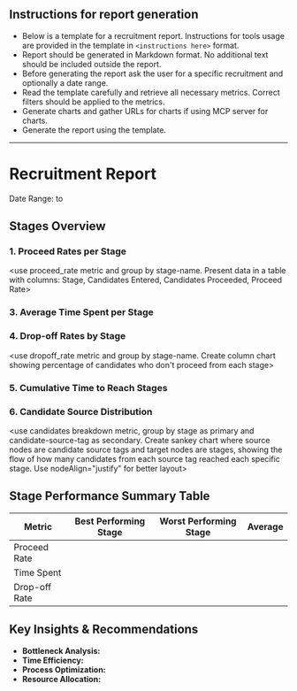 ## Instructions for report generation
- Below is a template for a recruitment report. Instructions for tools usage are provided in the template in `<instructions here>` format.
- Report should be generated in Markdown format. No additional text should be included outside the report.
- Before generating the report ask the user for a specific recruitment and optionally a date range.
- Read the template carefully and retrieve all necessary metrics. Correct filters should be applied to the metrics.
- Generate charts and gather URLs for charts if using MCP server for charts.
- Generate the report using the template.

---

# <job title> Recruitment Report
Date Range: <start date> to <end date>

## Stages Overview

### 1. Proceed Rates per Stage
<use proceed_rate metric and group by stage-name. Present data in a table with columns: Stage, Candidates Entered, Candidates Proceeded, Proceed Rate>

### 3. Average Time Spent per Stage
<use time_spent_in_stage metric and group by stage-name. Present data in bar chart with stages on x-axis and days on y-axis>

### 4. Drop-off Rates by Stage
<use dropoff_rate metric and group by stage-name. Create column chart showing percentage of candidates who don't proceed from each stage>

### 5. Cumulative Time to Reach Stages
<use time_to_reach_stage metric and group by stage-name. Create line chart showing how long it takes from start to reach each stage>

### 6. Candidate Source Distribution
<use candidates breakdown metric, group by stage as primary and candidate-source-tag as secondary. Create sankey chart where source nodes are candidate source tags and target nodes are stages, showing the flow of how many candidates from each source tag reached each specific stage. Use nodeAlign="justify" for better layout>

## Stage Performance Summary Table
| Metric | Best Performing Stage | Worst Performing Stage | Average |
|--------|----------------------|------------------------|---------|
| Proceed Rate | <stage with highest proceed rate> | <stage with lowest proceed rate> | <average proceed rate> |
| Time Spent | <stage with shortest time> | <stage with longest time> | <average time> |
| Drop-off Rate | <stage with lowest drop-off> | <stage with highest drop-off> | <average drop-off> |

## Key Insights & Recommendations
- **Bottleneck Analysis:** <identify stages with highest drop-off rates>
- **Time Efficiency:** <identify stages taking longest time>
- **Process Optimization:** <suggest improvements based on data>
- **Resource Allocation:** <recommend where to focus recruitment efforts>
